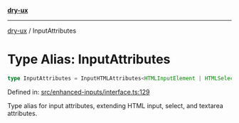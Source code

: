 [**dry-ux**](../README.md)

***

[dry-ux](../README.md) / InputAttributes

# Type Alias: InputAttributes

```ts
type InputAttributes = InputHTMLAttributes<HTMLInputElement | HTMLSelectElement | HTMLTextAreaElement>;
```

Defined in: [src/enhanced-inputs/interface.ts:129](https://github.com/navedr/dry-ux/blob/2307d10e08d1eae1fe225a5cfa75f0bf24715180/src/enhanced-inputs/interface.ts#L129)

Type alias for input attributes, extending HTML input, select, and textarea attributes.
